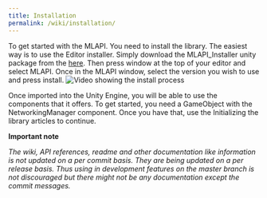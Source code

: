 ```yaml
---
title: Installation
permalink: /wiki/installation/
---
```


To get started with the MLAPI. You need to install the library. The easiest way is to use the Editor installer. Simply download the MLAPI_Installer unity package from the [here](https://github.com/TwoTenPvP/MLAPI/releases). Then press window at the top of your editor and select MLAPI. Once in the MLAPI window, select the version you wish to use and press install.
![Video showing the install process](https://i.imgur.com/zN63DlJ.gif)


Once imported into the Unity Engine, you will be able to use the components that it offers. To get started, you need a GameObject with the NetworkingManager component. Once you have that, use the Initializing the library articles to continue.




**Important note**

_The wiki, API references, readme and other documentation like information is not updated on a per commit basis. They are being updated on a per release basis. Thus using in development features on the master branch is not discouraged but there might not be any documentation except the commit messages._